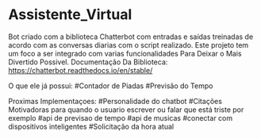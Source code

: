 # Assistente_Virtual
 Bot criado com a biblioteca Chatterbot com entradas e saídas treinadas de acordo com as conversas diarias com o script realizado. Este projeto tem um foco a ser integrado com varias funcionalidades Para Deixar o Mais Divertido Possivel. Documentação Da Biblioteca: https://chatterbot.readthedocs.io/en/stable/

O que ele já possui:
#Contador de Piadas
#Previsão do Tempo

Proximas Implementaçoes:
#Personalidade do chatbot
#Citações Motivadoras para quando o usuario escrever ou falar que está triste por exemplo
#api de previsao de tempo
#api de musicas
#conectar com dispositivos inteligentes
#Solicitação da hora atual

